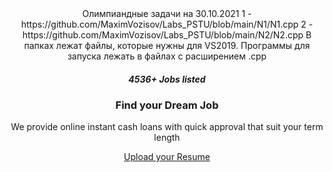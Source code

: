 <center>Олимпиандные задачи на 30.10.2021
1 - https://github.com/MaximVozisov/Labs_PSTU/blob/main/N1/N1.cpp
2 - https://github.com/MaximVozisov/Labs_PSTU/blob/main/N2/N2.cpp
В папках лежат файлы, которые нужны для VS2019. Программы для запуска лежать в файлах с расширением .cpp
<div class="slider_area">
        <div class="single_slider  d-flex align-items-center slider_bg_1">
            <div class="container">
                <div class="row align-items-center">
                    <div class="col-lg-7 col-md-6">
                        <div class="slider_text">
                            <h5 class="wow fadeInLeft" data-wow-duration="1s" data-wow-delay=".2s">4536+ Jobs listed</h5>
                            <h3 class="wow fadeInLeft" data-wow-duration="1s" data-wow-delay=".3s">Find your Dream Job</h3>
                            <p class="wow fadeInLeft" data-wow-duration="1s" data-wow-delay=".4s">We provide online instant cash loans with quick approval that suit your term length</p>
                            <div class="sldier_btn wow fadeInLeft" data-wow-duration="1s" data-wow-delay=".5s">
                                <a href="#" class="boxed-btn3">Upload your Resume</a>
                            </div>
                        </div>
                    </div>
                </div>
            </div>
        </div>
        <div class="ilstration_img wow fadeInRight d-none d-lg-block text-right" data-wow-duration="1s" data-wow-delay=".2s">
            <img src="img/banner/illustration.png" alt="">
        </div>
    </div>
